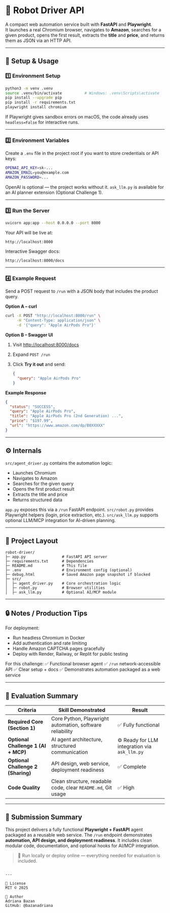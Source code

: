 
# 🤖 Robot Driver API

A compact web automation service built with **FastAPI** and **Playwright**.  
It launches a real Chromium browser, navigates to **Amazon**, searches for a given product, opens the first result, extracts the **title** and **price**, and returns them as JSON via an HTTP API.

---

## 🧩 Setup & Usage

### 1️⃣ Environment Setup
```bash
python3 -m venv .venv
source .venv/bin/activate          # Windows: .venv\Scripts\activate
pip install --upgrade pip
pip install -r requirements.txt
playwright install chromium
````

If Playwright gives sandbox errors on macOS, the code already uses `headless=False` for interactive runs.

---

### 2️⃣ Environment Variables

Create a `.env` file in the project root if you want to store credentials or API keys:

```bash
OPENAI_API_KEY=sk-...
AMAZON_EMAIL=you@example.com
AMAZON_PASSWORD=...
```

OpenAI is optional — the project works without it.
`ask_llm.py` is available for an AI planner extension (Optional Challenge 1).

---

### 3️⃣ Run the Server

```bash
uvicorn app:app --host 0.0.0.0 --port 8000
```

Your API will be live at:

```
http://localhost:8000
```

Interactive Swagger docs:

```
http://localhost:8000/docs
```

---

### 4️⃣ Example Request

Send a POST request to `/run` with a JSON body that includes the product query.

**Option A – curl**

```bash
curl -X POST "http://localhost:8000/run" \
     -H "Content-Type: application/json" \
     -d '{"query": "Apple AirPods Pro"}'
```

**Option B – Swagger UI**

1. Visit [http://localhost:8000/docs](http://localhost:8000/docs)
2. Expand `POST /run`
3. Click **Try it out** and send:

   ```json
   {
     "query": "Apple AirPods Pro"
   }
   ```

**Example Response**

```json
{
  "status": "SUCCESS",
  "query": "Apple AirPods Pro",
  "title": "Apple AirPods Pro (2nd Generation) ...",
  "price": "$197.99",
  "url": "https://www.amazon.com/dp/B0XXXXX"
}
```

---

## ⚙️ Internals

`src/agent_driver.py` contains the automation logic:

* Launches Chromium
* Navigates to Amazon
* Searches for the given query
* Opens the first product result
* Extracts the title and price
* Returns structured data

`app.py` exposes this via a `/run` FastAPI endpoint.
`src/robot.py` provides Playwright helpers (login, price extraction, etc.).
`src/ask_llm.py` supports optional LLM/MCP integration for AI-driven planning.

---

## 📁 Project Layout

```
robot-driver/
├─ app.py                # FastAPI API server
├─ requirements.txt      # Dependencies
├─ README.md             # This file
├─ .env                  # Environment config (optional)
├─ debug.html            # Saved Amazon page snapshot if blocked
├─ src/
│  ├─ agent_driver.py    # Core orchestration logic
│  ├─ robot.py           # Browser utilities
│  ├─ ask_llm.py         # Optional AI/MCP module
```

---

## 🔒 Notes / Production Tips

For deployment:

* Run headless Chromium in Docker
* Add authentication and rate limiting
* Handle Amazon CAPTCHA pages gracefully
* Deploy with Render, Railway, or Replit for public testing

For this challenge:
✅ Functional browser agent
✅ `/run` network-accessible API
✅ Clear setup + docs
✅ Demonstrates automation packaged as a web service

---

## 🧠 Evaluation Summary

| **Criteria**                        | **Skill Demonstrated**                                       | **Result**                                    |
| ----------------------------------- | ------------------------------------------------------------ | --------------------------------------------- |
| **Required Core (Section 1)**       | Core Python, Playwright automation, software reliability     | ✅ Fully functional                            |
| **Optional Challenge 1 (AI + MCP)** | AI agent architecture, structured communication              | ⚙️ Ready for LLM integration via `ask_llm.py` |
| **Optional Challenge 2 (Sharing)**  | API design, web service, deployment readiness                | ✅ Complete                                    |
| **Code Quality**                    | Clean structure, readable code, clear `README.md`, Git usage | ✅ High                                        |

---

## 🏁 Submission Summary

This project delivers a fully functional **Playwright + FastAPI** agent packaged as a reusable web service.
The `/run` endpoint demonstrates **automation, API design, and deployment readiness**.
It includes clean modular code, documentation, and optional hooks for AI/MCP integration.

> 🎯 Run locally or deploy online — everything needed for evaluation is included.

```

---

📜 License
MIT © 2025

👤 Author
Adriana Bazan
GitHub: @bazanadriana
```

